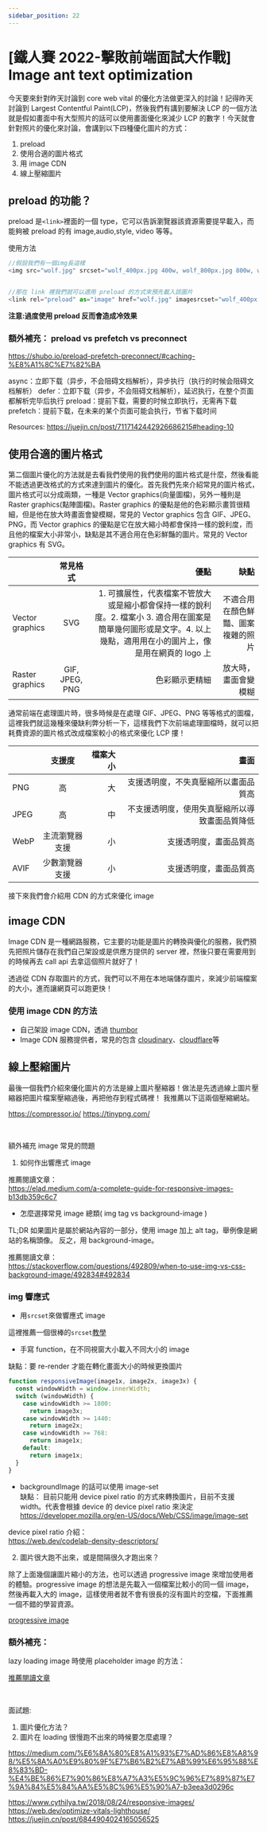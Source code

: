 ```yaml
---
sidebar_position: 22
---
```


# [鐵人賽 2022-擊敗前端面試大作戰] Image ant text optimization

今天要來針對昨天討論到 core web vital 的優化方法做更深入的討論！記得昨天討論到 Largest Contentful Paint(LCP)，然後我們有講到要解決 LCP 的一個方法就是假如畫面中有大型照片的話可以使用畫面優化來減少 LCP 的數字！今天就會針對照片的優化來討論，會講到以下四種優化圖片的方式：

1. preload
2. 使用合適的圖片格式
3. 用 image CDN
4. 線上壓縮圖片

## preload 的功能？

preload 是`<link>`裡面的一個 type，它可以告訴瀏覽器該資源需要提早載入，而能夠被 preload 的有 image,audio,style, video 等等。

使用方法

```js
//假設我們有一個img長這樣
<img src="wolf.jpg" srcset="wolf_400px.jpg 400w, wolf_800px.jpg 800w, wolf_1600px.jpg 1600w" sizes="50vw" alt="A rad wolf">

```

```js

//那在 link 裡我們就可以適用 preload 的方式來預先載入該圖片
<link rel="preload" as="image" href="wolf.jpg" imagesrcset="wolf_400px.jpg 400w, wolf_800px.jpg 800w, wolf_1600px.jpg 1600w" imagesizes="50vw">

```

**注意:過度使用 preload 反而會造成冷效果**

### 額外補充： preload vs prefetch vs preconnect

https://shubo.io/preload-prefetch-preconnect/#caching-%E8%A1%8C%E7%82%BA

async：立即下载（异步，不会阻碍文档解析），异步执行（执行的时候会阻碍文档解析）
defer：立即下载（异步，不会阻碍文档解析），延迟执行，在整个页面都解析完毕后执行
preload：提前下载，需要的时候立即执行，无需再下载
prefetch：提前下载，在未来的某个页面可能会执行，节省下载时间

Resources:
https://juejin.cn/post/7117142442926686215#heading-10

## 使用合適的圖片格式

第二個圖片優化的方法就是去看我們使用的我們使用的圖片格式是什麼，然後看能不能透過更改格式的方式來達到圖片的優化。首先我們先來介紹常見的圖片格式，圖片格式可以分成兩類，一種是 Vector graphics(向量圖檔)，另外一種則是 Raster graphics(點陣圖檔)。Raster graphics 的優點是他的色彩顯示畫質很精細，但是他在放大時畫面會變模糊，常見的 Vector graphics 包含 GIF、JPEG、PNG，而 Vector graphics 的優點是它在放大縮小時都會保持一樣的銳利度，而且他的檔案大小非常小，缺點是其不適合用在色彩鮮豔的圖片。常見的 Vector graphics 有 SVG。

|                 |    常見格式    |                                                                                                                                                                優點 |                               缺點 |
| :-------------- | :------------: | ------------------------------------------------------------------------------------------------------------------------------------------------------------------: | ---------------------------------: |
| Vector graphics |      SVG       | 1. 可擴展性，代表檔案不管放大或是縮小都會保持一樣的銳利度。2. 檔案小 3. 適合用在圖案是簡單幾何圖形或是文字。4. 以上幾點，適用用在小的圖片上，像是用在網頁的 logo 上 | 不適合用在顏色鮮豔、圖案複雜的照片 |
| Raster graphics | GIF, JPEG, PNG |                                                                                                                                                      色彩顯示更精細 |               放大時，畫面會變模糊 |

通常前端在處理圖片時，很多時候是在處理 GIF、JPEG、PNG 等等格式的圖檔，這裡我們就這幾種來優缺利弊分析一下，這樣我們下次前端處理圖檔時，就可以把耗費資源的圖片格式改成檔案較小的格式來優化 LCP 摟！

|      |     支援度     | 檔案大小 |                                           畫面 |
| :--- | :------------: | -------: | ---------------------------------------------: |
| PNG  |       高       |       大 |           支援透明度，不失真壓縮所以畫面品質高 |
| JPEG |       高       |       中 | 不支援透明度，使用失真壓縮所以導致畫面品質降低 |
| WebP | 主流瀏覽器支援 |       小 |                         支援透明度，畫面品質高 |
| AVIF | 少數瀏覽器支援 |       小 |                         支援透明度，畫面品質高 |

接下來我們會介紹用 CDN 的方式來優化 image

## image CDN

Image CDN 是一種網路服務，它主要的功能是圖片的轉換與優化的服務，我們預先把照片儲存在我們自己架設或是供應方提供的 server 裡，然後只要在需要用到的時候再去 call api 去拿這個照片就好了！

透過從 CDN 存取圖片的方式，我們可以不用在本地端儲存圖片，來減少前端檔案的大小，進而讓網頁可以跑更快！

### 使用 image CDN 的方法

- 自己架設 image CDN，透過 [thumbor](https://github.com/thumbor/thumbor)
- Image CDN 服務提供者，常見的包含 [cloudinary](https://cloudinary.com/)、[cloudflare](https://www.cloudflare.com/cdn/)等

## 線上壓縮圖片

最後一個我們介紹來優化圖片的方法是線上圖片壓縮器！做法是先透過線上圖片壓縮器把圖片檔案壓縮過後，再把他存到程式碼裡！
我推薦以下這兩個壓縮網站。

https://compressor.io/
https://tinypng.com/

&nbsp;

額外補充 image 常見的問題

1. 如何作出響應式 image

推薦閱讀文章：  
https://elad.medium.com/a-complete-guide-for-responsive-images-b13db359c6c7

- 怎麼選擇常見 image 總類( img tag vs background-image )

TL;DR
如果圖片是屬於網站內容的一部分，使用 image 加上 alt tag，舉例像是網站的名稱頭像。
反之，用 background-image。

推薦閱讀文章：  
https://stackoverflow.com/questions/492809/when-to-use-img-vs-css-background-image/492834#492834

### img 響應式

- 用`srcset`來做響應式 image

這裡推薦一個很棒的`srcset`[教學](https://shubo.io/responsive-image/#%E7%82%BA%E5%9C%96%E7%89%87%E6%8C%87%E5%AE%9A%E5%A4%A7%E5%B0%8Fsizes-%E5%B1%AC%E6%80%A7)

- 手寫 function，在不同視窗大小載入不同大小的 image

缺點：要 re-render 才能在轉化畫面大小的時候更換圖片

```js
function responsiveImage(image1x, image2x, image3x) {
  const windowWidth = window.innerWidth;
  switch (windowWidth) {
    case windowWidth >= 1800:
      return image3x;
    case windowWidth >= 1440:
      return image2x;
    case windowWidth >= 768:
      return image1x;
    default:
      return image1x;
  }
}
```

- backgroundImage 的話可以使用 image-set  
  缺點： 目前只能用 device pixel ratio 的方式來轉換圖片，目前不支援 width。代表會根據 device 的 device pixel ratio 來決定
  https://developer.mozilla.org/en-US/docs/Web/CSS/image/image-set

device pixel ratio 介紹：  
https://web.dev/codelab-density-descriptors/

2. 圖片很大跑不出來，或是間隔很久才跑出來？

除了上面幾個讓圖片縮小的方法，也可以透過 progressive image 來增加使用者的體驗。progressive image 的想法是先載入一個檔案比較小的同一個 image，然後再載入大的 image，這樣使用者就不會有很長的沒有圖片的空檔，下面推薦一個不錯的學習資源。

[progressive image](https://blog.logrocket.com/progressive-image-loading-react-tutorial/)

### 額外補充：

lazy loading image 時使用 placeholder image 的方法：

[推薦閱讀文章](https://ithelp.ithome.com.tw/articles/10252723)

&nbsp;

面試題:

1. 圖片優化方法？
2. 圖片在 loading 很慢跑不出來的時候要怎麼處理？

https://medium.com/%E6%8A%80%E8%A1%93%E7%AD%86%E8%A8%98/%E5%8A%A0%E9%80%9F%E7%B6%B2%E7%AB%99%E6%95%88%E8%83%BD-%E4%BE%86%E7%90%86%E8%A7%A3%E5%9C%96%E7%89%87%E7%9A%84%E5%84%AA%E5%8C%96%E5%90%A7-b3eea3d0296c

https://www.cythilya.tw/2018/08/24/responsive-images/
https://web.dev/optimize-vitals-lighthouse/
https://juejin.cn/post/6844904024165056525
